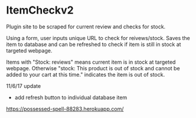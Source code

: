 # ItemCheckv2

Plugin site to be scraped for current review and checks for stock.

Using a form, user inputs unique URL to check for reivews/stock. Saves the item to database and can be refreshed to check if item is still in stock at targeted webpage.

Items with "Stock: reviews" means current item is in stock at targeted webpage. Otherwise "stock: This product is out of stock and cannot be added to your cart at this time." indicates the item is out of stock.

11/6/17 update
* add refresh button to individual database item

https://possessed-spell-88283.herokuapp.com/
